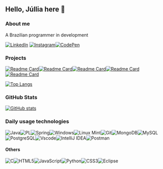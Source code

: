 ## Hello, Júllia here 👋

### About me
A Brazilian programmer in development

[![LinkedIn](https://img.shields.io/badge/LinkedIn-0077B5?style=for-the-badge&logo=linkedin&logoColor=white)](www.linkedin.com/in/júllia-r-de-avellar)  [![Instagram](https://img.shields.io/badge/-Instagram-%23E4405F?style=for-the-badge&logo=instagram&logoColor=white)](https://www.instagram.com/juravellar/)[![CodePen](https://img.shields.io/badge/CodePen-white?style=for-the-badge&logo=codepen&logoColor=black)](https://codepen.io/J-llia-R-de-Avellar)

### Projects
[![Readme Card](https://github-readme-stats.vercel.app/api/pin/?username=juravellar&repo=doutor-agenda&theme=bear)](https://github.com/anuraghazra/github-readme-stats)[![Readme Card](https://github-readme-stats.vercel.app/api/pin/?username=juravellar&repo=TikTok-Project&theme=bear)](https://github.com/anuraghazra/github-readme-stats)[![Readme Card](https://github-readme-stats.vercel.app/api/pin/?username=juravellar&repo=AlgaWorksContatos&theme=bear)](https://github.com/anuraghazra/github-readme-stats)[![Readme Card](https://github-readme-stats.vercel.app/api/pin/?username=juravellar&repo=to-do-list-original&theme=bear)](https://github.com/anuraghazra/github-readme-stats)[![Readme Card](https://github-readme-stats.vercel.app/api/pin/?username=juravellar&repo=sisweb_estevao_n2&theme=bear)](https://github.com/anuraghazra/github-readme-stats)

[![Top Langs](https://github-readme-stats.vercel.app/api/top-langs/?username=juravellar&layout=compact&theme=bear)](https://github.com/anuraghazra/github-readme-stats)

### GitHub Stats
[![GitHub stats](https://github-readme-stats.vercel.app/api?username=juravellar&show_icons=true&theme=bear&hide_title=true&hide=stars)](https://github.com/anuraghazra/github-readme-stats&hide_title=true&hide=stars)

### Daily usage technologies
![Java](https://img.shields.io/badge/java-%23ED8B00.svg?style=for-the-badge&logo=openjdk&logoColor=white)![PL](https://img.shields.io/badge/PL%2FSQL-FFFFFF?style=for-the-badge&logo=oracle&logoColor=FF0000&labelColor=FFFFFF&color=FF0000)![Spring](https://img.shields.io/badge/spring-%236DB33F.svg?style=for-the-badge&logo=spring&logoColor=white)![Windows](https://img.shields.io/badge/Windows-000?style=for-the-badge&logo=windows&logoColor=2CA5E0)![Linux Mint](https://img.shields.io/badge/Linux%20Mint-87CF3E?style=for-the-badge&logo=Linux%20Mint&logoColor=white)![Git](https://img.shields.io/badge/GIT-E44C30?style=for-the-badge&logo=git&logoColor=white)![MongoDB](https://img.shields.io/badge/MongoDB-%234ea94b.svg?style=for-the-badge&logo=mongodb&logoColor=white)![MySQL](https://img.shields.io/badge/MySQL-00000F?style=for-the-badge&logo=mysql&logoColor=white)![PostgreSQL](https://img.shields.io/badge/PostgreSQL-000?style=for-the-badge&logo=postgresql)![Vscode](https://img.shields.io/badge/Vscode-007ACC?style=for-the-badge&logo=visual-studio-code&logoColor=white)![IntelliJ IDEA](https://img.shields.io/badge/IntelliJIDEA-000000.svg?style=for-the-badge&logo=intellij-idea&logoColor=white)![Postman](https://img.shields.io/badge/Postman-FF6C37.svg?style=for-the-badge&logo=Postman&logoColor=white)

#### Others
![C](https://img.shields.io/badge/c-%2300599C.svg?style=for-the-badge&logo=c&logoColor=white)![HTML5](https://img.shields.io/badge/html5-%23E34F26.svg?style=for-the-badge&logo=html5&logoColor=white)![JavaScript](https://img.shields.io/badge/javascript-%23323330.svg?style=for-the-badge&logo=javascript&logoColor=%23F7DF1E)![Python](https://img.shields.io/badge/python-3670A0?style=for-the-badge&logo=python&logoColor=ffdd54)![CSS3](https://img.shields.io/badge/css3-%231572B6.svg?style=for-the-badge&logo=css3&logoColor=white)![Eclipse](https://img.shields.io/badge/Eclipse-FE7A16.svg?style=for-the-badge&logo=Eclipse&logoColor=white)
